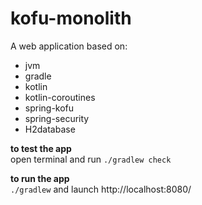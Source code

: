 # kofu-monolith

A web application based on: 
* jvm
* gradle
* kotlin
* kotlin-coroutines
* spring-kofu
* spring-security
* H2database

**to test the app**<br/>
open terminal and run `./gradlew check`<br/>

**to run the app**<br/>
`./gradlew` and launch http://localhost:8080/ 